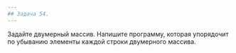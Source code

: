 ```yaml
---
## Задача 54.
---
```

Задайте двумерный массив. Напишите программу, которая упорядочит по убыванию элементы каждой строки двумерного массива.
